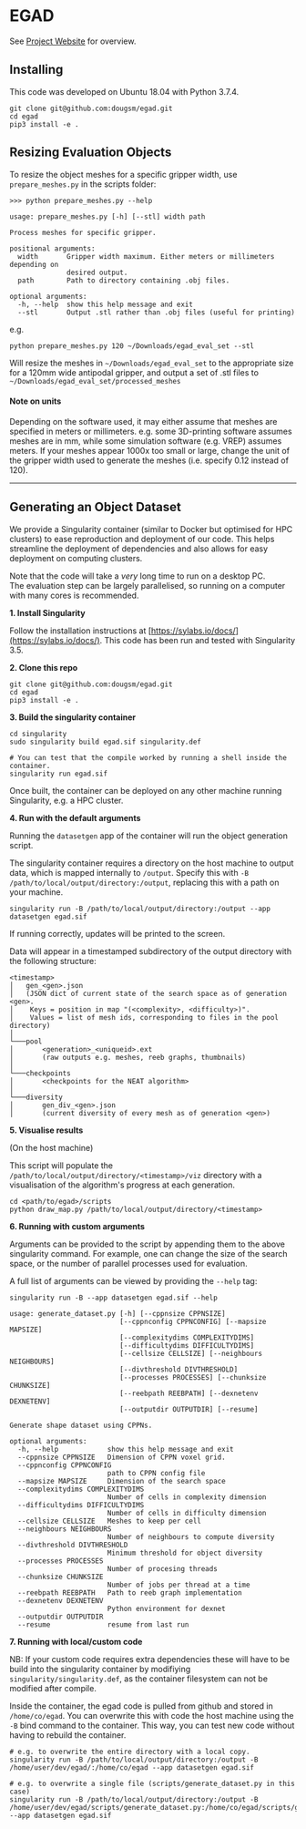 # EGAD

See [Project Website](https://dougsm.github.io/egad/) for overview.

## Installing

This code was developed on Ubuntu 18.04 with Python 3.7.4.

```shell script
git clone git@github.com:dougsm/egad.git
cd egad
pip3 install -e .
```

## Resizing Evaluation Objects

To resize the object meshes for a specific gripper width, use `prepare_meshes.py` in the scripts folder:

```shell script
>>> python prepare_meshes.py --help

usage: prepare_meshes.py [-h] [--stl] width path

Process meshes for specific gripper.

positional arguments:
  width       Gripper width maximum. Either meters or millimeters depending on
              desired output.
  path        Path to directory containing .obj files.

optional arguments:
  -h, --help  show this help message and exit
  --stl       Output .stl rather than .obj files (useful for printing)
```

e.g.

```shell script
python prepare_meshes.py 120 ~/Downloads/egad_eval_set --stl
```

Will resize the meshes in `~/Downloads/egad_eval_set` to the appropriate size
for a 120mm wide antipodal gripper, and output a set of .stl files to `~/Downloads/egad_eval_set/processed_meshes`

#### Note on units
Depending on the software used, it may either assume that meshes are specified in meters or millimeters.
e.g. some 3D-printing software assumes meshes are in mm, while some simulation software (e.g. VREP) assumes meters.
If your meshes appear 1000x too small or large, change the unit of the gripper width used to generate the meshes (i.e. specify 0.12 instead of 120).

---

## Generating an Object Dataset

We provide a Singularity container (similar to Docker but optimised for HPC clusters) to ease reproduction and deployment of our code.
This helps streamline the deployment of dependencies and also allows for easy deployment on computing clusters.

Note that the code will take a *very* long time to run on a desktop PC.  
The evaluation step can be largely parallelised, so running on a computer with many cores is recommended.


**1. Install Singularity**

Follow the installation instructions at [https://sylabs.io/docs/](https://sylabs.io/docs/).
This code has been run and tested with Singularity 3.5.

**2. Clone this repo**

```shell script
git clone git@github.com:dougsm/egad.git
cd egad
pip3 install -e .
```

**3. Build the singularity container**

```shell script
cd singularity
sudo singularity build egad.sif singularity.def 

# You can test that the compile worked by running a shell inside the container.
singularity run egad.sif
```

Once built, the container can be deployed on any other machine running Singularity, e.g. a HPC cluster.

**4. Run with the default arguments**

Running the `datasetgen` app of the container will run the object generation script.

The singularity container requires a directory on the host machine to output data,
which is mapped internally to `/output`.
Specify this with `-B /path/to/local/output/directory:/output`, replacing this with
a path on your machine.

```shell script
singularity run -B /path/to/local/output/directory:/output --app datasetgen egad.sif
```

If running correctly, updates will be printed to the screen.

Data will appear in a timestamped subdirectory of the output directory with the following structure:

```
<timestamp>
│   gen_<gen>.json 
│   (JSON dict of current state of the search space as of generation <gen>. 
│    Keys = position in map "(<complexity>, <difficulty>)".
│    Values = list of mesh ids, corresponding to files in the pool directory)
│
└───pool
│       <generation>_<uniqueid>.ext 
│       (raw outputs e.g. meshes, reeb graphs, thumbnails)
│
└───checkpoints
│       <checkpoints for the NEAT algorithm>
│
└───diversity
│       gen_div_<gen>.json
│       (current diversity of every mesh as of generation <gen>)
```

**5. Visualise results**

(On the host machine)

This script will populate the `/path/to/local/output/directory/<timestamp>/viz` directory
with a visualisation of the algorithm's progress at each generation.

```shell script
cd <path/to/egad>/scripts
python draw_map.py /path/to/local/output/directory/<timestamp>
```

**6. Running with custom arguments**

Arguments can be provided to the script by appending them to the above singularity command.
For example, one can change the size of the search space, or the number of parallel processes used for evaluation.  

A full list of arguments can be viewed by providing the `--help` tag:

```shell script
singularity run -B --app datasetgen egad.sif --help

usage: generate_dataset.py [-h] [--cppnsize CPPNSIZE]
                           [--cppnconfig CPPNCONFIG] [--mapsize MAPSIZE]
                           [--complexitydims COMPLEXITYDIMS]
                           [--difficultydims DIFFICULTYDIMS]
                           [--cellsize CELLSIZE] [--neighbours NEIGHBOURS]
                           [--divthreshold DIVTHRESHOLD]
                           [--processes PROCESSES] [--chunksize CHUNKSIZE]
                           [--reebpath REEBPATH] [--dexnetenv DEXNETENV]
                           [--outputdir OUTPUTDIR] [--resume]

Generate shape dataset using CPPNs.

optional arguments:
  -h, --help            show this help message and exit
  --cppnsize CPPNSIZE   Dimension of CPPN voxel grid.
  --cppnconfig CPPNCONFIG
                        path to CPPN config file
  --mapsize MAPSIZE     Dimension of the search space
  --complexitydims COMPLEXITYDIMS
                        Number of cells in complexity dimension
  --difficultydims DIFFICULTYDIMS
                        Number of cells in difficulty dimension
  --cellsize CELLSIZE   Meshes to keep per cell
  --neighbours NEIGHBOURS
                        Number of neighbours to compute diversity
  --divthreshold DIVTHRESHOLD
                        Minimum threshold for object diversity
  --processes PROCESSES
                        Number of procesing threads
  --chunksize CHUNKSIZE
                        Number of jobs per thread at a time
  --reebpath REEBPATH   Path to reeb graph implementation
  --dexnetenv DEXNETENV
                        Python environment for dexnet
  --outputdir OUTPUTDIR
  --resume              resume from last run

```

**7. Running with local/custom code**

NB: If your custom code requires extra dependencies these will have to be build into the singularity container
by modifiying `singularity/singularity.def`, as the container filesystem can not be modified after compile.

Inside the container, the egad code is pulled from github and stored in `/home/co/egad`.
You can overwrite this with code the host machine using the `-B` bind command to the container.
This way, you can test new code without having to rebuild the container.

```shell script
# e.g. to overwrite the entire directory with a local copy.
singularity run -B /path/to/local/output/directory:/output -B /home/user/dev/egad/:/home/co/egad --app datasetgen egad.sif

# e.g. to overwrite a single file (scripts/generate_dataset.py in this case)
singularity run -B /path/to/local/output/directory:/output -B /home/user/dev/egad/scripts/generate_dataset.py:/home/co/egad/scripts/generate_dataset.py --app datasetgen egad.sif
```